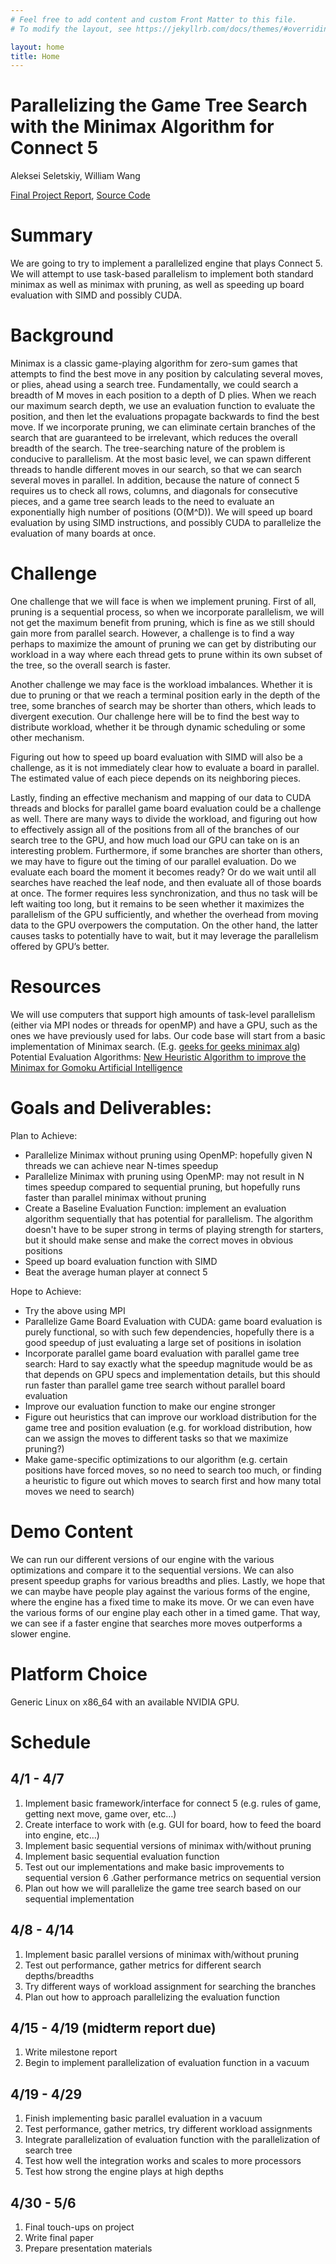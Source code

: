 ```yaml
---
# Feel free to add content and custom Front Matter to this file.
# To modify the layout, see https://jekyllrb.com/docs/themes/#overriding-theme-defaults

layout: home
title: Home
---
```


# Parallelizing the Game Tree Search with the Minimax Algorithm for Connect 5

Aleksei Seletskiy, William Wang

[Final Project Report](images/15418_Final_Report.pdf),
[Source Code](https://github.com/thetazero/15418-Final-Project)

# Summary
We are going to try to implement a parallelized engine that plays Connect 5. 
We will attempt to use task-based parallelism to implement both standard minimax as well as minimax with pruning, as well as speeding up board evaluation with SIMD and possibly CUDA.

# Background
Minimax is a classic game-playing algorithm for zero-sum games that attempts to find the best move in any position by calculating several moves, or plies, ahead using a search tree. Fundamentally, we could search a breadth of M moves in each position to a depth of D plies. When we reach our maximum search depth, we use an evaluation function to evaluate the position, and then let the evaluations propagate backwards to find the best move. If we incorporate pruning, we can eliminate certain branches of the search that are guaranteed to be irrelevant, which reduces the overall breadth of the search.
The tree-searching nature of the problem is conducive to parallelism. At the most basic level, we can spawn different threads to handle different moves in our search, so that we can search several moves in parallel. In addition, because the nature of connect 5 requires us to check all rows, columns, and diagonals for consecutive pieces, and a game tree search leads to the need to evaluate an exponentially high number of positions (O(M^D)). We will speed up board evaluation by using SIMD instructions, and possibly CUDA to parallelize the evaluation of many boards at once.

# Challenge
One challenge that we will face is when we implement pruning. First of all, pruning is a sequential process, so when we incorporate parallelism, we will not get the maximum benefit from pruning, which is fine as we still should gain more from parallel search. However, a challenge is to find a way perhaps to maximize the amount of pruning we can get by distributing our workload in a way where each thread gets to prune within its own subset of the tree, so the overall search is faster. 

Another challenge we may face is the workload imbalances. Whether it is due to pruning or that we reach a terminal position early in the depth of the tree, some branches of search may be shorter than others, which leads to divergent execution. Our challenge here will be to find the best way to distribute workload, whether it be through dynamic scheduling or some other mechanism.

Figuring out how to speed up board evaluation with SIMD will also be a challenge, as it is not immediately clear how to evaluate a board in parallel. 
The estimated value of each piece depends on its neighboring pieces.

Lastly, finding an effective mechanism and mapping of our data to CUDA threads and blocks for parallel game board evaluation could be a challenge as well. There are many ways to divide the workload, and figuring out how to effectively assign all of the positions from all of the branches of our search tree to the GPU, and how much load our GPU can take on is an interesting problem. Furthermore, if some branches are shorter than others, we may have to figure out the timing of our parallel evaluation. Do we evaluate each board the moment it becomes ready? Or do we wait until all searches have reached the leaf node, and then evaluate all of those boards at once. The former requires less synchronization, and thus no task will be left waiting too long, but it remains to be seen whether it maximizes the parallelism of the GPU sufficiently, and whether the overhead from moving data to the GPU overpowers the computation. On the other hand, the latter causes tasks to potentially have to wait, but it may leverage the parallelism offered by GPU’s better.

# Resources
We will use computers that support high amounts of task-level parallelism (either via MPI nodes or threads for openMP) and have a GPU, such as the ones we have previously used for labs. 
Our code base will start from a basic implementation of Minimax search. (E.g. [geeks for geeks minimax alg](https://www.geeksforgeeks.org/minimax-algorithm-in-game-theory-set-4-alpha-beta-pruning/))
Potential Evaluation Algorithms:
[New Heuristic Algorithm to improve the Minimax for Gomoku Artificial Intelligence](https://dr.lib.iastate.edu/server/api/core/bitstreams/39a805d5-8f5b-41e6-b07c-19c07229f813/content)

# Goals and Deliverables:
Plan to Achieve: 
 - Parallelize Minimax without pruning using OpenMP: hopefully given N threads we can achieve near N-times speedup
 - Parallelize Minimax with pruning using OpenMP: may not result in N times speedup compared to sequential pruning, but hopefully runs faster than parallel minimax without pruning
 - Create a Baseline Evaluation Function: implement an evaluation algorithm sequentially that has potential for parallelism. The algorithm doesn't have to be super strong in terms of playing strength for starters, but it should make sense and make the correct moves in obvious positions
 - Speed up board evaluation function with SIMD
 - Beat the average human player at connect 5

Hope to Achieve:
 - Try the above using MPI
 - Parallelize Game Board Evaluation with CUDA: game board evaluation is purely functional, so with such few dependencies, hopefully there is a good speedup of just evaluating a large set of positions in isolation
 - Incorporate parallel game board evaluation with parallel game tree search: Hard to say exactly what the speedup magnitude would be as that depends on GPU specs and implementation details, but this should run faster than parallel game tree search without parallel board evaluation
 - Improve our evaluation function to make our engine stronger
 - Figure out heuristics that can improve our workload distribution for the game tree and position evaluation (e.g. for workload distribution, how can we assign the moves to different tasks so that we maximize pruning?)
 - Make game-specific optimizations to our algorithm (e.g. certain positions have forced moves, so no need to search too much, or finding a heuristic to figure out which moves to search first and how many total moves we need to search)

# Demo Content
We can run our different versions of our engine with the various optimizations and compare it to the sequential versions. We can also present speedup graphs for various breadths and plies. Lastly, we hope that we can maybe have people play against the various forms of the engine, where the engine has a fixed time to make its move. Or we can even have the various forms of our engine play each other in a timed game. That way, we can see if a faster engine that searches more moves outperforms a slower engine.

# Platform Choice

Generic Linux on x86_64 with an available NVIDIA GPU.

# Schedule

## 4/1 - 4/7
1. Implement basic framework/interface for connect 5 (e.g. rules of game, getting next move, game over, etc…)
2. Create interface to work with (e.g. GUI for board, how to feed the board into engine, etc…)
3. Implement basic sequential versions of minimax with/without pruning
4. Implement basic sequential evaluation function
5. Test out our implementations and make basic improvements to sequential version
6 .Gather performance metrics on sequential version
7. Plan out how we will parallelize the game tree search based on our sequential implementation 

## 4/8 - 4/14
1. Implement basic parallel versions of minimax with/without pruning
2. Test out performance, gather metrics for different search depths/breadths
3. Try different ways of workload assignment for searching the branches
4. Plan out how to approach parallelizing the evaluation function

## 4/15 - 4/19 (midterm report due)
1. Write milestone report
2. Begin to implement parallelization of evaluation function in a vacuum

## 4/19 - 4/29
1. Finish implementing basic parallel evaluation in a vacuum
2. Test performance, gather metrics, try different workload assignments
3. Integrate parallelization of evaluation function with the parallelization of search tree
4. Test how well the integration works and scales to more processors
5. Test how strong the engine plays at high depths

## 4/30 - 5/6
1. Final touch-ups on project
2. Write final paper
3. Prepare presentation materials


